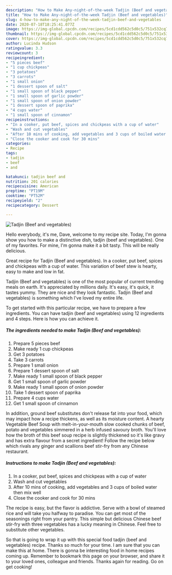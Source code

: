 ```yaml
---
description: "How to Make Any-night-of-the-week Tadjin (Beef and vegetables)"
title: "How to Make Any-night-of-the-week Tadjin (Beef and vegetables)"
slug: 4-how-to-make-any-night-of-the-week-tadjin-beef-and-vegetables
date: 2020-07-18T18:25:41.077Z
image: https://img-global.cpcdn.com/recipes/5cd1cdd562c5d0c5/751x532cq70/tadjin-beef-and-vegetables-recipe-main-photo.jpg
thumbnail: https://img-global.cpcdn.com/recipes/5cd1cdd562c5d0c5/751x532cq70/tadjin-beef-and-vegetables-recipe-main-photo.jpg
cover: https://img-global.cpcdn.com/recipes/5cd1cdd562c5d0c5/751x532cq70/tadjin-beef-and-vegetables-recipe-main-photo.jpg
author: Lucinda Hudson
ratingvalue: 3.3
reviewcount: 3
recipeingredient:
- "5 pieces beef"
- "1 cup chickpeas"
- "3 potatoes"
- "3 carrots"
- "1 small onion"
- "1 dessert spoon of salt"
- "1 small spoon of black pepper"
- "1 small spoon of garlic powder"
- "1 small spoon of onion powder"
- "1 dessert spoon of paprika"
- "4 cups water"
- "1 small spoon of cinnamon"
recipeinstructions:
- "In a cooker, put beef, spices and chickpeas with a cup of water"
- "Wash and cut vegetables"
- "After 10 mins of cooking, add vegetables and 3 cups of boiled water then mix well"
- "Close the cooker and cook for 30 mins"
categories:
- Recipe
tags:
- tadjin
- beef
- and

katakunci: tadjin beef and 
nutrition: 201 calories
recipecuisine: American
preptime: "PT19M"
cooktime: "PT52M"
recipeyield: "2"
recipecategory: Dessert

---
```



![Tadjin (Beef and vegetables)](https://img-global.cpcdn.com/recipes/5cd1cdd562c5d0c5/751x532cq70/tadjin-beef-and-vegetables-recipe-main-photo.jpg)

Hello everybody, it's me, Dave, welcome to my recipe site. Today, I'm gonna show you how to make a distinctive dish, tadjin (beef and vegetables). One of my favorites. For mine, I'm gonna make it a bit tasty. This will be really delicious.

Great recipe for Tadjin (Beef and vegetables). In a cooker, put beef, spices and chickpeas with a cup of water. This variation of beef stew is hearty, easy to make and low in fat.

Tadjin (Beef and vegetables) is one of the most popular of current trending meals on earth. It's appreciated by millions daily. It's easy, it's quick, it tastes yummy. They are nice and they look fantastic. Tadjin (Beef and vegetables) is something which I've loved my entire life.


To get started with this particular recipe, we have to prepare a few ingredients. You can have tadjin (beef and vegetables) using 12 ingredients and 4 steps. Here is how you can achieve it.

<!--inarticleads1-->

##### The ingredients needed to make Tadjin (Beef and vegetables):

1. Prepare 5 pieces beef
1. Make ready 1 cup chickpeas
1. Get 3 potatoes
1. Take 3 carrots
1. Prepare 1 small onion
1. Prepare 1 dessert spoon of salt
1. Make ready 1 small spoon of black pepper
1. Get 1 small spoon of garlic powder
1. Make ready 1 small spoon of onion powder
1. Take 1 dessert spoon of paprika
1. Prepare 4 cups water
1. Get 1 small spoon of cinnamon


In addition, ground beef substitutes don&#39;t release fat into your food, which may impact how a recipe thickens, as well as its moisture content. A hearty Vegetable Beef Soup with melt-in-your-mouth slow cooked chunks of beef, potato and vegetables simmered in a herb infused savoury broth. You&#39;ll love how the broth of this beef soup recipe is slightly thickened so it&#39;s like gravy and has extra flavour from a secret ingredient! Follow the recipe below which rivals any ginger and scallions beef stir-fry from any Chinese restaurant. 

<!--inarticleads2-->

##### Instructions to make Tadjin (Beef and vegetables):

1. In a cooker, put beef, spices and chickpeas with a cup of water
1. Wash and cut vegetables
1. After 10 mins of cooking, add vegetables and 3 cups of boiled water then mix well
1. Close the cooker and cook for 30 mins


The recipe is easy, but the flavor is addictive. Serve with a bowl of steamed rice and will take you halfway to paradise. You can get most of the seasonings right from your pantry. This simple but delicious Chinese beef stir-fry with three vegetables has a lucky meaning in Chinese. Feel free to substitute other vegetables. 

So that is going to wrap it up with this special food tadjin (beef and vegetables) recipe. Thanks so much for your time. I am sure that you can make this at home. There is gonna be interesting food in home recipes coming up. Remember to bookmark this page on your browser, and share it to your loved ones, colleague and friends. Thanks again for reading. Go on get cooking!
